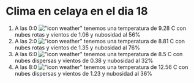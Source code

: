 # Clima en celaya en el dia 18

1. A las 0:0 !["icon weather"](http://openweathermap.org/img/w/04n.png) tenemos una temperatura de 9.28 C con nubes rotas y  vientos de 1.06 y nubosidad al 56%
1. A las 2:0 !["icon weather"](http://openweathermap.org/img/w/04n.png) tenemos una temperatura de 8.81 C con nubes rotas y  vientos de 1.35 y nubosidad al 76%
1. A las 6:0 !["icon weather"](http://openweathermap.org/img/w/03n.png) tenemos una temperatura de 8.5 C con nubes dispersas y  vientos de 0.38 y nubosidad al 32%
1. A las 8:0 !["icon weather"](http://openweathermap.org/img/w/03d.png) tenemos una temperatura de 12.56 C con nubes dispersas y  vientos de 1.23 y nubosidad al 36%
